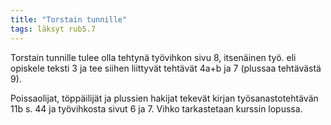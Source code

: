```yaml
---
title: "Torstain tunnille"
tags: läksyt rub5.7
---
```


Torstain tunnille tulee olla tehtynä työvihkon sivu 8, itsenäinen työ. eli opiskele teksti 3 ja tee siihen liittyvät tehtävät 4a+b ja 7 (plussaa tehtävästä 9).

Poissaolijat, töppäilijät ja plussien hakijat tekevät kirjan työsanastotehtävän 11b s. 44 ja työvihkosta sivut 6 ja 7. Vihko tarkastetaan kurssin lopussa.